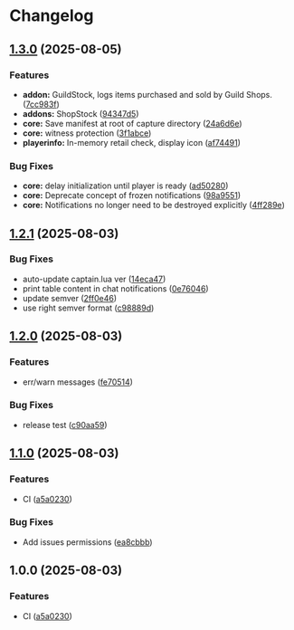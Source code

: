 # Changelog

## [1.3.0](https://github.com/sruon/captain/compare/v1.2.1...v1.3.0) (2025-08-05)


### Features

* **addon:** GuildStock, logs items purchased and sold by Guild Shops. ([7cc983f](https://github.com/sruon/captain/commit/7cc983f29122db55c9245f0ab2ee4e6826feef43))
* **addons:** ShopStock ([94347d5](https://github.com/sruon/captain/commit/94347d5a2d8234a46c5456e54bcb9e3fdeaa2734))
* **core:** Save manifest at root of capture directory ([24a6d6e](https://github.com/sruon/captain/commit/24a6d6e266a721c399893247a75000f2cad99a52))
* **core:** witness protection ([3f1abce](https://github.com/sruon/captain/commit/3f1abceb6d62f08df523dd289b83a9db7ddd1edf))
* **playerinfo:** In-memory retail check, display icon ([af74491](https://github.com/sruon/captain/commit/af74491ff4e4f2a092cf4301bc1b823d52b0a109))


### Bug Fixes

* **core:** delay initialization until player is ready ([ad50280](https://github.com/sruon/captain/commit/ad5028038cfee1402867224282b121760ce7f5ce))
* **core:** Deprecate concept of frozen notifications ([98a9551](https://github.com/sruon/captain/commit/98a9551e0fcdf83cfa1b4e6ffbd10a1a7af36ee4))
* **core:** Notifications no longer need to be destroyed explicitly ([4ff289e](https://github.com/sruon/captain/commit/4ff289e74639e4aea4c22bce7b473c33aac53467))

## [1.2.1](https://github.com/sruon/captain/compare/v1.2.0...v1.2.1) (2025-08-03)


### Bug Fixes

* auto-update captain.lua ver ([14eca47](https://github.com/sruon/captain/commit/14eca47e55d44de5146d5d169a10c13572300efe))
* print table content in chat notifications ([0e76046](https://github.com/sruon/captain/commit/0e76046dab04216176777fb8b6ff57dc27a18426))
* update semver ([2ff0e46](https://github.com/sruon/captain/commit/2ff0e466ab29529354a28d842223f715dc1ae4be))
* use right semver format ([c98889d](https://github.com/sruon/captain/commit/c98889d59adde5d2d7f03eaf0e0cc789d94b4aa6))

## [1.2.0](https://github.com/sruon/captain/compare/v1.1.0...v1.2.0) (2025-08-03)


### Features

* err/warn messages ([fe70514](https://github.com/sruon/captain/commit/fe70514806710def2779945fc37fb4d5217e83a3))


### Bug Fixes

* release test ([c90aa59](https://github.com/sruon/captain/commit/c90aa59376b8c593a2fb5aaeb13e82c3f19d0f2a))

## [1.1.0](https://github.com/sruon/captain/compare/v1.0.0...v1.1.0) (2025-08-03)


### Features

* CI ([a5a0230](https://github.com/sruon/captain/commit/a5a0230978eed2a05e9ead886ecf0f0262ebabd7))


### Bug Fixes

* Add issues permissions ([ea8cbbb](https://github.com/sruon/captain/commit/ea8cbbb8a05493c663f4ee94ac23af2e083d2098))

## 1.0.0 (2025-08-03)


### Features

* CI ([a5a0230](https://github.com/sruon/captain/commit/a5a0230978eed2a05e9ead886ecf0f0262ebabd7))
